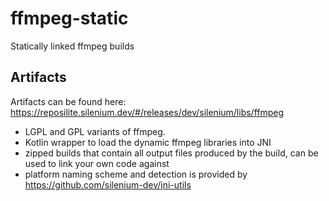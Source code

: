 # ffmpeg-static

Statically linked ffmpeg builds

## Artifacts

Artifacts can be found here: https://reposilite.silenium.dev/#/releases/dev/silenium/libs/ffmpeg

- LGPL and GPL variants of ffmpeg.
- Kotlin wrapper to load the dynamic ffmpeg libraries into JNI
- zipped builds that contain all output files produced by the build, can be used to link your own code against
- platform naming scheme and detection is provided by https://github.com/silenium-dev/jni-utils
